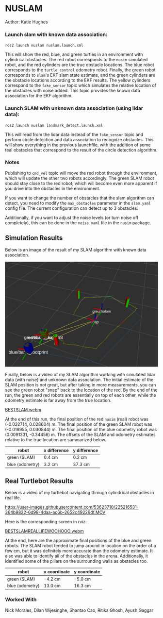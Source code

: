 # NUSLAM
Author: Katie Hughes

### Launch slam with known data association:
`ros2 launch nuslam nuslam.launch.xml`

This will show the red, blue, and green turtles in an environment with cylindrical obstacles. The red robot corresponds to the `nusim` simulated robot, and the red cylinders are the true obstacle locations. The blue robot corresponds to the `turtle_control` odometry robot. Finally, the green robot corresponds to `slam`'s EKF slam state estimate, and the green cylinders are the obstacle locations according to the EKF results. The yellow cylinders correspond to the `fake_sensor` topic which simulates the relative location of the obstacles with noise added. This topic provides the known data association for the EKF algorithm.

### Launch SLAM with unknown data association (using lidar data):
`ros2 launch nuslam landmark_detect.launch.xml`

This will read from the lidar data instead of the `fake_sensor` topic and perform circle detection and data association to recognize obstacles. This will show everything in the previous launchfile, with the addition of some teal obstacles that correspond to the result of the circle detection algorithm.

### Notes

Publishing to `cmd_vel` topic will move the red robot through the environment, which will update the other two robots accordingly. The green SLAM robot should stay close to the red robot, which will become even more apparent if you drive into the obstacles in the environment. 

If you want to change the number of obstacles that the slam algorithm can detect, you need to modify the `max_obstacles` parameter in the `slam.yaml` config file. The current configuration can detect up to 3 obstacles.

Additionally, if you want to adjust the noise levels (or turn noise off completely), this can be done in the `noise.yaml` file in the `nusim` package.

## Simulation Results

Below is an image of the result of my SLAM algorithm with known data association.

![Slam Path](images/LabeledSlamPath.png?raw=true "Slam Path")

Finally, below is a video of my SLAM algorithm working with simulated lidar data (with noise) and unknown data association. The initial estimate of the SLAM position is not great, but after taking in more measurements, you can see the green robot "snap" back to the location of the red. By the end of the run, the green and red robots are essentially on top of each other, while the odometry estimate is far away from the true location.

[BESTSLAM.webm](https://user-images.githubusercontent.com/53623710/224413751-8f278ed7-de68-4f1f-9841-a1173f067ec1.webm)


At the end of this run, the final position of the red `nusim` (real) robot was (-0.022714, 0.028604) m.  The final position of the green SLAM robot was (-0.018955, 0.030844) m. The final position of the blue odometry robot was (0.0091331, -0.34456) m. The offsets of the SLAM and odometry estimates relative to the true location are summarized below.


| robot | x difference | y difference | 
| ------| ------------- | --------------- |
| green (SLAM) | 0.4 cm | 0.2 cm |
| blue (odometry) | 3.2 cm | 37.3 cm |


## Real Turtlebot Results

Below is a video of my turtlebot navigating through cylindrical obstacles in real life. 


https://user-images.githubusercontent.com/53623710/225216531-364b9822-6d98-4daa-ac6b-2652c49226df.MOV


Here is the corresponding screen in rviz:


[BESTSLAMREALLIFEWOOHOOO.webm](https://user-images.githubusercontent.com/53623710/225217659-fcdc4722-7a2c-4a27-9520-b5af003238f8.webm)


At the end, here are the approximate final positions of the blue and green robots. The SLAM robot tended to jump around in location on the order of a few cm, but it was definitely more accurate than the odometry estimate. It also was able to identify all of the obstacles in the arena. Additionally, it identified some of the pillars on the surrounding walls as obstacles too. 

| robot | x coordinate | y coordinate | 
| ------| ------------- | --------------- |
| green (SLAM) | -4.2 cm | -5.0 cm |
| blue (odometry) | 13.0 cm | 16.3 cm |


### Worked With
Nick Morales, Dilan Wijesinghe, Shantao Cao, Ritika Ghosh, Ayush Gaggar